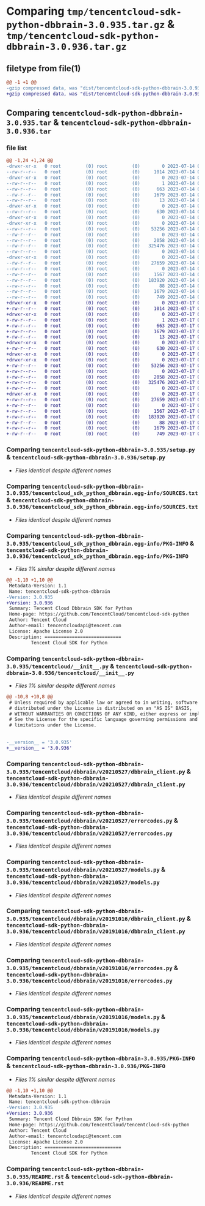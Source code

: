 # Comparing `tmp/tencentcloud-sdk-python-dbbrain-3.0.935.tar.gz` & `tmp/tencentcloud-sdk-python-dbbrain-3.0.936.tar.gz`

## filetype from file(1)

```diff
@@ -1 +1 @@
-gzip compressed data, was "dist/tencentcloud-sdk-python-dbbrain-3.0.935.tar", last modified: Fri Jul 14 00:22:00 2023, max compression
+gzip compressed data, was "dist/tencentcloud-sdk-python-dbbrain-3.0.936.tar", last modified: Mon Jul 17 00:23:04 2023, max compression
```

## Comparing `tencentcloud-sdk-python-dbbrain-3.0.935.tar` & `tencentcloud-sdk-python-dbbrain-3.0.936.tar`

### file list

```diff
@@ -1,24 +1,24 @@
-drwxr-xr-x   0 root         (0) root         (0)        0 2023-07-14 00:22:00.000000 tencentcloud-sdk-python-dbbrain-3.0.935/
--rw-r--r--   0 root         (0) root         (0)     1014 2023-07-14 00:22:00.000000 tencentcloud-sdk-python-dbbrain-3.0.935/setup.py
-drwxr-xr-x   0 root         (0) root         (0)        0 2023-07-14 00:22:00.000000 tencentcloud-sdk-python-dbbrain-3.0.935/tencentcloud_sdk_python_dbbrain.egg-info/
--rw-r--r--   0 root         (0) root         (0)        1 2023-07-14 00:22:00.000000 tencentcloud-sdk-python-dbbrain-3.0.935/tencentcloud_sdk_python_dbbrain.egg-info/dependency_links.txt
--rw-r--r--   0 root         (0) root         (0)      663 2023-07-14 00:22:00.000000 tencentcloud-sdk-python-dbbrain-3.0.935/tencentcloud_sdk_python_dbbrain.egg-info/SOURCES.txt
--rw-r--r--   0 root         (0) root         (0)     1679 2023-07-14 00:22:00.000000 tencentcloud-sdk-python-dbbrain-3.0.935/tencentcloud_sdk_python_dbbrain.egg-info/PKG-INFO
--rw-r--r--   0 root         (0) root         (0)       13 2023-07-14 00:22:00.000000 tencentcloud-sdk-python-dbbrain-3.0.935/tencentcloud_sdk_python_dbbrain.egg-info/top_level.txt
-drwxr-xr-x   0 root         (0) root         (0)        0 2023-07-14 00:22:00.000000 tencentcloud-sdk-python-dbbrain-3.0.935/tencentcloud/
--rw-r--r--   0 root         (0) root         (0)      630 2023-07-14 00:22:00.000000 tencentcloud-sdk-python-dbbrain-3.0.935/tencentcloud/__init__.py
-drwxr-xr-x   0 root         (0) root         (0)        0 2023-07-14 00:22:00.000000 tencentcloud-sdk-python-dbbrain-3.0.935/tencentcloud/dbbrain/
-drwxr-xr-x   0 root         (0) root         (0)        0 2023-07-14 00:22:00.000000 tencentcloud-sdk-python-dbbrain-3.0.935/tencentcloud/dbbrain/v20210527/
--rw-r--r--   0 root         (0) root         (0)    53256 2023-07-14 00:22:00.000000 tencentcloud-sdk-python-dbbrain-3.0.935/tencentcloud/dbbrain/v20210527/dbbrain_client.py
--rw-r--r--   0 root         (0) root         (0)        0 2023-07-14 00:22:00.000000 tencentcloud-sdk-python-dbbrain-3.0.935/tencentcloud/dbbrain/v20210527/__init__.py
--rw-r--r--   0 root         (0) root         (0)     2058 2023-07-14 00:22:00.000000 tencentcloud-sdk-python-dbbrain-3.0.935/tencentcloud/dbbrain/v20210527/errorcodes.py
--rw-r--r--   0 root         (0) root         (0)   325476 2023-07-14 00:22:00.000000 tencentcloud-sdk-python-dbbrain-3.0.935/tencentcloud/dbbrain/v20210527/models.py
--rw-r--r--   0 root         (0) root         (0)        0 2023-07-14 00:22:00.000000 tencentcloud-sdk-python-dbbrain-3.0.935/tencentcloud/dbbrain/__init__.py
-drwxr-xr-x   0 root         (0) root         (0)        0 2023-07-14 00:22:00.000000 tencentcloud-sdk-python-dbbrain-3.0.935/tencentcloud/dbbrain/v20191016/
--rw-r--r--   0 root         (0) root         (0)    27659 2023-07-14 00:22:00.000000 tencentcloud-sdk-python-dbbrain-3.0.935/tencentcloud/dbbrain/v20191016/dbbrain_client.py
--rw-r--r--   0 root         (0) root         (0)        0 2023-07-14 00:22:00.000000 tencentcloud-sdk-python-dbbrain-3.0.935/tencentcloud/dbbrain/v20191016/__init__.py
--rw-r--r--   0 root         (0) root         (0)     1567 2023-07-14 00:22:00.000000 tencentcloud-sdk-python-dbbrain-3.0.935/tencentcloud/dbbrain/v20191016/errorcodes.py
--rw-r--r--   0 root         (0) root         (0)   183920 2023-07-14 00:22:00.000000 tencentcloud-sdk-python-dbbrain-3.0.935/tencentcloud/dbbrain/v20191016/models.py
--rw-r--r--   0 root         (0) root         (0)       88 2023-07-14 00:22:00.000000 tencentcloud-sdk-python-dbbrain-3.0.935/setup.cfg
--rw-r--r--   0 root         (0) root         (0)     1679 2023-07-14 00:22:00.000000 tencentcloud-sdk-python-dbbrain-3.0.935/PKG-INFO
--rw-r--r--   0 root         (0) root         (0)      749 2023-07-14 00:22:00.000000 tencentcloud-sdk-python-dbbrain-3.0.935/README.rst
+drwxr-xr-x   0 root         (0) root         (0)        0 2023-07-17 00:23:04.000000 tencentcloud-sdk-python-dbbrain-3.0.936/
+-rw-r--r--   0 root         (0) root         (0)     1014 2023-07-17 00:23:04.000000 tencentcloud-sdk-python-dbbrain-3.0.936/setup.py
+drwxr-xr-x   0 root         (0) root         (0)        0 2023-07-17 00:23:04.000000 tencentcloud-sdk-python-dbbrain-3.0.936/tencentcloud_sdk_python_dbbrain.egg-info/
+-rw-r--r--   0 root         (0) root         (0)        1 2023-07-17 00:23:04.000000 tencentcloud-sdk-python-dbbrain-3.0.936/tencentcloud_sdk_python_dbbrain.egg-info/dependency_links.txt
+-rw-r--r--   0 root         (0) root         (0)      663 2023-07-17 00:23:04.000000 tencentcloud-sdk-python-dbbrain-3.0.936/tencentcloud_sdk_python_dbbrain.egg-info/SOURCES.txt
+-rw-r--r--   0 root         (0) root         (0)     1679 2023-07-17 00:23:04.000000 tencentcloud-sdk-python-dbbrain-3.0.936/tencentcloud_sdk_python_dbbrain.egg-info/PKG-INFO
+-rw-r--r--   0 root         (0) root         (0)       13 2023-07-17 00:23:04.000000 tencentcloud-sdk-python-dbbrain-3.0.936/tencentcloud_sdk_python_dbbrain.egg-info/top_level.txt
+drwxr-xr-x   0 root         (0) root         (0)        0 2023-07-17 00:23:04.000000 tencentcloud-sdk-python-dbbrain-3.0.936/tencentcloud/
+-rw-r--r--   0 root         (0) root         (0)      630 2023-07-17 00:23:04.000000 tencentcloud-sdk-python-dbbrain-3.0.936/tencentcloud/__init__.py
+drwxr-xr-x   0 root         (0) root         (0)        0 2023-07-17 00:23:04.000000 tencentcloud-sdk-python-dbbrain-3.0.936/tencentcloud/dbbrain/
+drwxr-xr-x   0 root         (0) root         (0)        0 2023-07-17 00:23:04.000000 tencentcloud-sdk-python-dbbrain-3.0.936/tencentcloud/dbbrain/v20210527/
+-rw-r--r--   0 root         (0) root         (0)    53256 2023-07-17 00:23:04.000000 tencentcloud-sdk-python-dbbrain-3.0.936/tencentcloud/dbbrain/v20210527/dbbrain_client.py
+-rw-r--r--   0 root         (0) root         (0)        0 2023-07-17 00:23:04.000000 tencentcloud-sdk-python-dbbrain-3.0.936/tencentcloud/dbbrain/v20210527/__init__.py
+-rw-r--r--   0 root         (0) root         (0)     2058 2023-07-17 00:23:04.000000 tencentcloud-sdk-python-dbbrain-3.0.936/tencentcloud/dbbrain/v20210527/errorcodes.py
+-rw-r--r--   0 root         (0) root         (0)   325476 2023-07-17 00:23:04.000000 tencentcloud-sdk-python-dbbrain-3.0.936/tencentcloud/dbbrain/v20210527/models.py
+-rw-r--r--   0 root         (0) root         (0)        0 2023-07-17 00:23:04.000000 tencentcloud-sdk-python-dbbrain-3.0.936/tencentcloud/dbbrain/__init__.py
+drwxr-xr-x   0 root         (0) root         (0)        0 2023-07-17 00:23:04.000000 tencentcloud-sdk-python-dbbrain-3.0.936/tencentcloud/dbbrain/v20191016/
+-rw-r--r--   0 root         (0) root         (0)    27659 2023-07-17 00:23:04.000000 tencentcloud-sdk-python-dbbrain-3.0.936/tencentcloud/dbbrain/v20191016/dbbrain_client.py
+-rw-r--r--   0 root         (0) root         (0)        0 2023-07-17 00:23:04.000000 tencentcloud-sdk-python-dbbrain-3.0.936/tencentcloud/dbbrain/v20191016/__init__.py
+-rw-r--r--   0 root         (0) root         (0)     1567 2023-07-17 00:23:04.000000 tencentcloud-sdk-python-dbbrain-3.0.936/tencentcloud/dbbrain/v20191016/errorcodes.py
+-rw-r--r--   0 root         (0) root         (0)   183920 2023-07-17 00:23:04.000000 tencentcloud-sdk-python-dbbrain-3.0.936/tencentcloud/dbbrain/v20191016/models.py
+-rw-r--r--   0 root         (0) root         (0)       88 2023-07-17 00:23:04.000000 tencentcloud-sdk-python-dbbrain-3.0.936/setup.cfg
+-rw-r--r--   0 root         (0) root         (0)     1679 2023-07-17 00:23:04.000000 tencentcloud-sdk-python-dbbrain-3.0.936/PKG-INFO
+-rw-r--r--   0 root         (0) root         (0)      749 2023-07-17 00:23:04.000000 tencentcloud-sdk-python-dbbrain-3.0.936/README.rst
```

### Comparing `tencentcloud-sdk-python-dbbrain-3.0.935/setup.py` & `tencentcloud-sdk-python-dbbrain-3.0.936/setup.py`

 * *Files identical despite different names*

### Comparing `tencentcloud-sdk-python-dbbrain-3.0.935/tencentcloud_sdk_python_dbbrain.egg-info/SOURCES.txt` & `tencentcloud-sdk-python-dbbrain-3.0.936/tencentcloud_sdk_python_dbbrain.egg-info/SOURCES.txt`

 * *Files identical despite different names*

### Comparing `tencentcloud-sdk-python-dbbrain-3.0.935/tencentcloud_sdk_python_dbbrain.egg-info/PKG-INFO` & `tencentcloud-sdk-python-dbbrain-3.0.936/tencentcloud_sdk_python_dbbrain.egg-info/PKG-INFO`

 * *Files 1% similar despite different names*

```diff
@@ -1,10 +1,10 @@
 Metadata-Version: 1.1
 Name: tencentcloud-sdk-python-dbbrain
-Version: 3.0.935
+Version: 3.0.936
 Summary: Tencent Cloud Dbbrain SDK for Python
 Home-page: https://github.com/TencentCloud/tencentcloud-sdk-python
 Author: Tencent Cloud
 Author-email: tencentcloudapi@tencent.com
 License: Apache License 2.0
 Description: ============================
         Tencent Cloud SDK for Python
```

### Comparing `tencentcloud-sdk-python-dbbrain-3.0.935/tencentcloud/__init__.py` & `tencentcloud-sdk-python-dbbrain-3.0.936/tencentcloud/__init__.py`

 * *Files 1% similar despite different names*

```diff
@@ -10,8 +10,8 @@
 # Unless required by applicable law or agreed to in writing, software
 # distributed under the License is distributed on an "AS IS" BASIS,
 # WITHOUT WARRANTIES OR CONDITIONS OF ANY KIND, either express or implied.
 # See the License for the specific language governing permissions and
 # limitations under the License.
 
 
-__version__ = '3.0.935'
+__version__ = '3.0.936'
```

### Comparing `tencentcloud-sdk-python-dbbrain-3.0.935/tencentcloud/dbbrain/v20210527/dbbrain_client.py` & `tencentcloud-sdk-python-dbbrain-3.0.936/tencentcloud/dbbrain/v20210527/dbbrain_client.py`

 * *Files identical despite different names*

### Comparing `tencentcloud-sdk-python-dbbrain-3.0.935/tencentcloud/dbbrain/v20210527/errorcodes.py` & `tencentcloud-sdk-python-dbbrain-3.0.936/tencentcloud/dbbrain/v20210527/errorcodes.py`

 * *Files identical despite different names*

### Comparing `tencentcloud-sdk-python-dbbrain-3.0.935/tencentcloud/dbbrain/v20210527/models.py` & `tencentcloud-sdk-python-dbbrain-3.0.936/tencentcloud/dbbrain/v20210527/models.py`

 * *Files identical despite different names*

### Comparing `tencentcloud-sdk-python-dbbrain-3.0.935/tencentcloud/dbbrain/v20191016/dbbrain_client.py` & `tencentcloud-sdk-python-dbbrain-3.0.936/tencentcloud/dbbrain/v20191016/dbbrain_client.py`

 * *Files identical despite different names*

### Comparing `tencentcloud-sdk-python-dbbrain-3.0.935/tencentcloud/dbbrain/v20191016/errorcodes.py` & `tencentcloud-sdk-python-dbbrain-3.0.936/tencentcloud/dbbrain/v20191016/errorcodes.py`

 * *Files identical despite different names*

### Comparing `tencentcloud-sdk-python-dbbrain-3.0.935/tencentcloud/dbbrain/v20191016/models.py` & `tencentcloud-sdk-python-dbbrain-3.0.936/tencentcloud/dbbrain/v20191016/models.py`

 * *Files identical despite different names*

### Comparing `tencentcloud-sdk-python-dbbrain-3.0.935/PKG-INFO` & `tencentcloud-sdk-python-dbbrain-3.0.936/PKG-INFO`

 * *Files 1% similar despite different names*

```diff
@@ -1,10 +1,10 @@
 Metadata-Version: 1.1
 Name: tencentcloud-sdk-python-dbbrain
-Version: 3.0.935
+Version: 3.0.936
 Summary: Tencent Cloud Dbbrain SDK for Python
 Home-page: https://github.com/TencentCloud/tencentcloud-sdk-python
 Author: Tencent Cloud
 Author-email: tencentcloudapi@tencent.com
 License: Apache License 2.0
 Description: ============================
         Tencent Cloud SDK for Python
```

### Comparing `tencentcloud-sdk-python-dbbrain-3.0.935/README.rst` & `tencentcloud-sdk-python-dbbrain-3.0.936/README.rst`

 * *Files identical despite different names*

